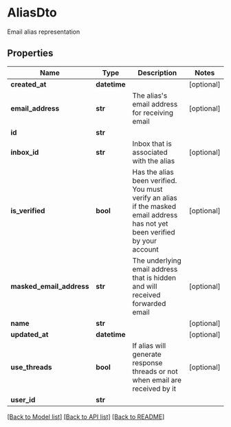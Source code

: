 # AliasDto

Email alias representation
## Properties
Name | Type | Description | Notes
------------ | ------------- | ------------- | -------------
**created_at** | **datetime** |  | [optional] 
**email_address** | **str** | The alias&#39;s email address for receiving email | [optional] 
**id** | **str** |  | 
**inbox_id** | **str** | Inbox that is associated with the alias | [optional] 
**is_verified** | **bool** | Has the alias been verified. You must verify an alias if the masked email address has not yet been verified by your account | [optional] 
**masked_email_address** | **str** | The underlying email address that is hidden and will received forwarded email | [optional] 
**name** | **str** |  | [optional] 
**updated_at** | **datetime** |  | [optional] 
**use_threads** | **bool** | If alias will generate response threads or not when email are received by it | [optional] 
**user_id** | **str** |  | 

[[Back to Model list]](../README#documentation-for-models) [[Back to API list]](../README#documentation-for-api-endpoints) [[Back to README]](../README)


